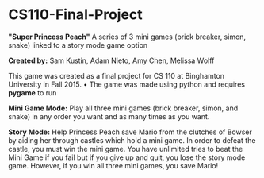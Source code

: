 # CS110-Final-Project
**"Super Princess Peach"** 
A series of 3 mini games (brick breaker, simon, snake) linked to a story mode game option

**Created by:** Sam Kustin, Adam Nieto, Amy Chen, Melissa Wolff

This game was created as a final project for CS 110 at Binghamton University in Fall 2015.
• The game was made using python and requires **pygame** to run

**Mini Game Mode:**
Play all three mini games (brick breaker, simon, and snake) in any order you want and as many times as you want.

**Story Mode:** 
Help Princess Peach save Mario from the clutches of Bowser by aiding her through castles which hold a mini game. In order to defeat the castle, you must win the mini game. You have unlimited tries to beat the Mini Game if you fail but if you give up and quit, you lose the story mode game. However, if you win all three mini games, you save Mario!
